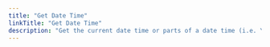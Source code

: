 ```yaml
---
title: "Get Date Time"
linkTitle: "Get Date Time"
description: "Get the current date time or parts of a date time (i.e. Year, Month, Day)."
---
```

